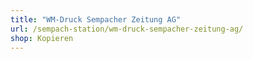 ```yaml
---
title: "WM-Druck Sempacher Zeitung AG"
url: /sempach-station/wm-druck-sempacher-zeitung-ag/
shop: Kopieren
---
```


